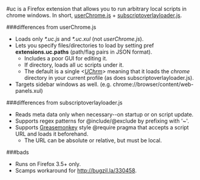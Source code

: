 #uc
is a Firefox extension that allows you to run arbitrary local scripts in chrome windows.
In short, [userChrome.js](http://userchromejs.mozdev.org/) + [subscriptoverlayloader.js](http://stashbox.org/26086/subscriptoverlayloader.js).

###differences from userChrome.js
* Loads only *\*.uc.js* and *\*.uc.xul* (not *userChrome.js*).
* Lets you specify files/directories to load by setting pref **extensions.uc.paths**
  (path/flag pairs in JSON format).
  * Includes a poor GUI for editing it.
  * If directory, loads all uc scripts under it.
  * The default is a single
    _<[UChrm](https://developer.mozilla.org/index.php?title=en/File_I%2F%2FO)>_
    meaning that it loads the *chrome* directory in your current profile
    (as does subscriptoverlayloader.js).
* Targets sidebar windows as well. (e.g. chrome://browser/content/web-panels.xul)

###differences from subscriptoverlayloader.js
* Reads meta data only when necessary--on startup or on script update.
* Supports regex patterns for @include/@exclude by prefixing with '~'.
* Supports [Greasemonkey](http://wiki.greasespot.net/Metadata_Block#.40require)
  style @require pragma that accepts a script URL and loads it beforehand.
  * The URL can be absolute or relative, but must be local.

###bads
* Runs on Firefox 3.5+ only.
* Scamps workaround for <http://bugzil.la/330458>.
